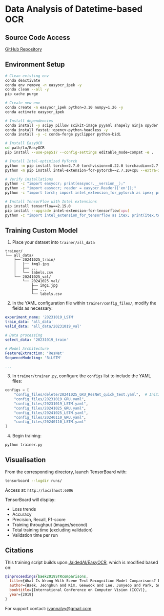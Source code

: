 # Data Analysis of Datetime-based OCR

## Source Code Access

[GitHub Repository](https://github.com/IvannaLin/DATA-ANALYSIS-OF-DATETIME-BASED-OCR)

## Environment Setup

```bash
# Clean existing env
conda deactivate
conda env remove -n easyocr_ipek -y
conda clean --all -y
pip cache purge

# Create new env
conda create -n easyocr_ipek python=3.10 numpy=1.26 -y
conda activate easyocr_ipek

# Install dependencies
conda install -y scipy pillow scikit-image pyyaml shapely ninja spyder pandas nltk natsort scikit-learn jiwer matplotlib seaborn plyer tensorboard tensorflow
conda install fastai::opencv-python-headless -y
conda install -y -c conda-forge pyclipper python-bidi

# Install EasyOCR
cd path/to/EasyOCR
pip install --use-pep517 --config-settings editable_mode=compat -e .

# Install Intel-optimized PyTorch
python -m pip install torch==2.7.0 torchvision==0.22.0 torchaudio==2.7.0 --index-url https://download.pytorch.org/whl/xpu
python -m pip install intel-extension-for-pytorch==2.7.10+xpu --extra-index-url https://pytorch-extension.intel.com/release-whl/stable/xpu/us/

# Verify installations
python -c "import easyocr; print(easyocr.__version__);"
python -c "import easyocr; reader = easyocr.Reader(['en']);"
python -c "import torch; import intel_extension_for_pytorch as ipex; print(torch.__version__); print(ipex.__version__); [print(f'[{i}]: {torch.xpu.get_device_properties(i)}') for i in range(torch.xpu.device_count())];"

# Install TensorFlow with Intel extensions
pip install tensorflow==2.15.0
pip install --upgrade intel-extension-for-tensorflow[xpu]
python -c "import intel_extension_for_tensorflow as itex; print(itex.tools.python.env_check.check()); print(itex.__version__)"
```

## Training Custom Model

1. Place your dataset into `trainer/all_data`

```
trainer/
└── all_data/
    ├── 20241025_train/
    │   ├── img1.jpg
    │   ├── ...
    │   └── labels.csv
    └── 20241025_val/
        └── 20241025_val/
            ├── img1.jpg
            ├── ...
            └── labels.csv
```


2. In the YAML configuration file within `trainer/config_files/`, modify the fields as necessary:

```yaml
experiment_name: '20231019_LSTM'
train_data: 'all_data'
valid_data: 'all_data/20231019_val'

# Data processing
select_data: '20231019_train'

# Model Architecture
FeatureExtraction: 'ResNet'
SequenceModeling: 'BiLSTM'

...

```

3. In `trainer/trainer.py`, configure the `configs` list to include the YAML files:

```python
configs = [
    "config_files/delete/20241025_GRU_ResNet_quick_test.yaml",  # Initial testing
    "config_files/20231019_GRU.yaml",
    "config_files/20231019_LSTM.yaml",
    "config_files/20241025_GRU.yaml",
    "config_files/20241025_LSTM.yaml",
    "config_files/20240110_GRU.yaml",
    "config_files/20240110_LSTM.yaml"
]
```

4. Begin training:

```bash
python trainer.py
```

## Visualisation

From the corresponding directory, launch TensorBoard with:

```bash
tensorboard --logdir runs/
```

Access at: `http://localhost:6006`

TensorBoard will display:

* Loss trends
* Accuracy
* Precision, Recall, F1-score
* Training throughput (images/second)
* Total training time (excluding validation)
* Validation time per run

## Citations

This training script builds upon [JaidedAI/EasyOCR](https://github.com/JaidedAI/EasyOCR), which is modified based on:

```bibtex
@inproceedings{baek2019STRcomparisons,
  title={What Is Wrong With Scene Text Recognition Model Comparisons? Dataset and Model Analysis},
  author={Baek, Jeonghun and Kim, Geewook and Lee, Junyeop and Park, Sungrae and Han, Dongyoon and Yun, Sangdoo and Oh, Seong Joon and Lee, Hwalsuk},
  booktitle={International Conference on Computer Vision (ICCV)},
  year={2019}
}
```

For support contact: [ivannalyy@gmail.com](mailto:ivannalyy@gmail.com)
